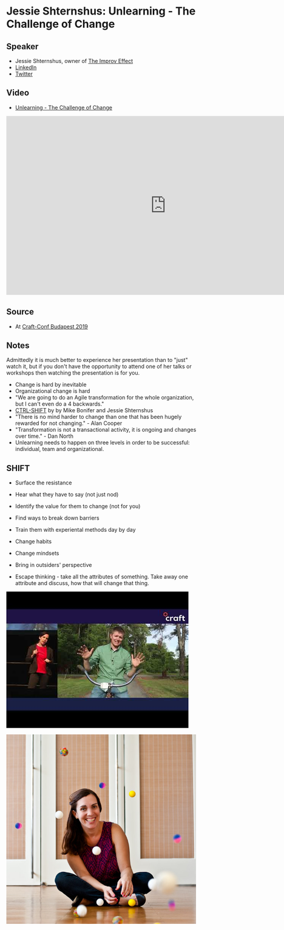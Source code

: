 # Jessie Shternshus: Unlearning - The Challenge of Change

## Speaker

* Jessie Shternshus, owner of [The Improv Effect](https://improveffect.com/)
* [LinkedIn](https://www.linkedin.com/in/jessie-shternshus-04765a11/)
* [Twitter](https://twitter.com/TheImprovEffect)

## Video

* [Unlearning - The Challenge of Change](https://www.youtube.com/watch?v=rfPRPoY6cIY)

<iframe width="840" height="472" src="https://www.youtube.com/embed/rfPRPoY6cIY"
frameborder="0"
allow="accelerometer; autoplay; encrypted-media; gyroscope; picture-in-picture"
allowfullscreen>
</iframe>

## Source

* At [Craft-Conf Budapest 2019](https://craft-conf.com/)

## Notes

Admittedly it is much better to experience her presentation than to "just" watch it, but if you don't have the
opportunity to attend one of her talks or workshops then watching the presentation is for you.


* Change is hard by inevitable
* Organizational change is hard
* "We are going to do an Agile transformation for the whole organization, but I can't even do a 4 backwards."
* [CTRL-SHIFT](https://www.amazon.com/CTRL-SHIFT-Mike-Bonifer/dp/0986296597) by by Mike Bonifer and Jessie Shternshus
* "There is no mind harder to change than one that has been hugely rewarded for not changing." - Alan Cooper
* "Transformation is not a transactional activity, it is ongoing and changes over time." - Dan North
* Unlearning needs to happen on three levels in order to be successful: individual, team and organizational.

## SHIFT

* Surface the resistance
* Hear what they have to say (not just nod)
* Identify the value for them to change (not for you)
* Find ways to break down barriers
* Train them with experiental methods day by day


* Change habits
* Change mindsets
* Bring in outsiders' perspective

* Escape thinking - take all the attributes of something. Take away one attribute and discuss, how that will change that thing.

![](assets/img/l/unlearning-the-challenge-of-change.jpg)

![](assets/img/p/jessie_shternshus.jpg)
